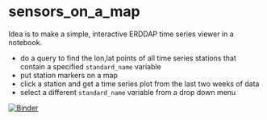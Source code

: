 # sensors_on_a_map

Idea is to make a simple, interactive ERDDAP time series viewer in a notebook.

- do a query to find the lon,lat points of all time series stations that contain a specified `standard_name` variable
- put station markers on a map 
- click a station and get a time series plot from the last two weeks of data 
- select a different `standard_name` variable from a drop down menu

[![Binder](http://mybinder.org/badge.svg)](https://beta.mybinder.org/v2/gh/reproducible-notebooks/ERDDAP_timeseries_explorer/master?filepath=ERDDAP_timeseries_explorer.ipynb)

